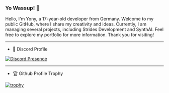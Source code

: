 ### Yo Wassup! 👋

Hello, I'm Yony, a 17-year-old developer from Germany. Welcome to my public GitHub, where I share my creativity and ideas. Currently, I am managing several projects, including Strides Development and SynthAI. Feel free to explore my portfolio for more information. Thank you for visiting!

---
- 🔗 Discord Profile

[![Discord Presence](https://lanyard.cnrad.dev/api/527108773123325980)](https://discord.com/users/527108773123325980)

---

- 🏆 Github Profile Trophy

[![trophy](https://github-profile-trophy.vercel.app/?username=y0nyy&theme=onedark)](https://github.com/ryo-ma/github-profile-trophy)
<!--
**y0nyy/y0nyy** is a ✨ _special_ ✨ repository because its `README.md` (this file) appears on your GitHub profile.

Here are some ideas to get you started:

- 🔭 I’m currently working on ...
- 🌱 I’m currently learning ...
- 👯 I’m looking to collaborate on ...
- 🤔 I’m looking for help with ...
- 💬 Ask me about ...
- 📫 How to reach me: ...
- 😄 Pronouns: ...
- ⚡ Fun fact: ...
-->
